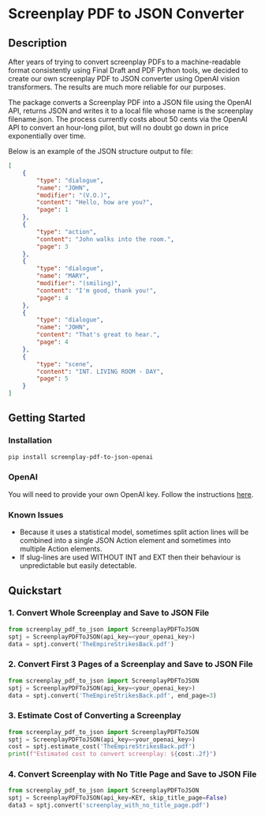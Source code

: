 # Screenplay PDF to JSON Converter

## Description

After years of trying to convert screenplay PDFs to a machine-readable format consistently using Final Draft and PDF Python tools, we decided to create our own screenplay PDF to JSON converter using OpenAI vision transformers. The results are much more reliable for our purposes.

The package converts a Screenplay PDF into a JSON file using the OpenAI API, returns JSON and writes it to a local file whose name is the screenplay filename.json. The process currently costs about 50 cents via the OpenAI API to convert an hour-long pilot, but will no doubt go down in price exponentially over time.

Below is an example of the JSON structure output to file:
```json
[
    {
        "type": "dialogue",
        "name": "JOHN",
        "modifier": "(V.O.)",
        "content": "Hello, how are you?",
        "page": 1
    },
    {
        "type": "action",
        "content": "John walks into the room.",
        "page": 3
    },
    {
        "type": "dialogue",
        "name": "MARY",
        "modifier": "(smiling)",
        "content": "I'm good, thank you!",
        "page": 4
    },
    {
        "type": "dialogue",
        "name": "JOHN",
        "content": "That's great to hear.",
        "page": 4
    },
    {
        "type": "scene",
        "content": "INT. LIVING ROOM - DAY",
        "page": 5
    }
]
```

## Getting Started

### Installation
```bash
pip install screenplay-pdf-to-json-openai
```

### OpenAI
You will need to provide your own OpenAI key. Follow the instructions [here](https://platform.openai.com/docs/quickstart).

### Known Issues
- Because it uses a statistical model, sometimes split action lines will be combined into a single JSON Action element and sometimes into multiple Action elements.
- If slug-lines are used WITHOUT INT and EXT then their behaviour is unpredictable but easily detectable.

## Quickstart

### 1. Convert Whole Screenplay and Save to JSON File
```python
from screenplay_pdf_to_json import ScreenplayPDFToJSON
sptj = ScreenplayPDFToJSON(api_key=<your_openai_key>)
data = sptj.convert('TheEmpireStrikesBack.pdf')
```

### 2. Convert First 3 Pages of a Screenplay and Save to JSON File
```python
from screenplay_pdf_to_json import ScreenplayPDFToJSON
sptj = ScreenplayPDFToJSON(api_key=<your_openai_key>)
data = sptj.convert('TheEmpireStrikesBack.pdf', end_page=3)
```

### 3. Estimate Cost of Converting a Screenplay
```python
from screenplay_pdf_to_json import ScreenplayPDFToJSON
sptj = ScreenplayPDFToJSON(api_key=<your_openai_key>)
cost = sptj.estimate_cost('TheEmpireStrikesBack.pdf')
print(f"Estimated cost to convert screenplay: ${cost:.2f}")
```

### 4. Convert Screenplay with No Title Page and Save to JSON File
```python
from screenplay_pdf_to_json import ScreenplayPDFToJSON
sptj = ScreenplayPDFToJSON(api_key=KEY, skip_title_page=False)
data3 = sptj.convert('screenplay_with_no_title_page.pdf')
```
